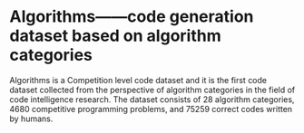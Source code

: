 # Algorithms——code generation dataset based on algorithm categories
Algorithms is a Competition level code dataset
and it is the first code dataset collected from the perspective of algorithm categories in the field of code intelligence research.
The dataset consists of 28 algorithm categories, 4680 competitive programming problems, and 75259 correct codes written by humans.
